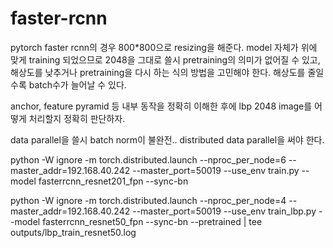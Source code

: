 # faster-rcnn

pytorch faster rcnn의 경우 800*800으로 resizing을 해준다. 
model 자체가 위에 맞게 training 되었으므로 2048을 그대로 쓸시 pretraining의 의미가 없어질 수 있고,
해상도를 낮추거나 pretraining을 다시 하는 식의 방법을 고민해야 한다.
해상도를 줄일 수록 batch수가 늘어날 수 있다.

anchor, feature pyramid 등 내부 동작을 정확히 이해한 후에
lbp 2048 image를 어떻게 처리할지 정확히 판단하자.

data parallel을 쓸시 batch norm이 불완전..
distributed data parallel을 써야 한다.


python -W ignore -m torch.distributed.launch --nproc_per_node=6 --master_addr=192.168.40.242 --master_port=50019 --use_env train.py --model fasterrcnn_resnet201_fpn --sync-bn

python -W ignore -m torch.distributed.launch --nproc_per_node=4 --master_addr=192.168.40.242 --master_port=50019 --use_env train_lbp.py --model fasterrcnn_resnet50_fpn --sync-bn --pretrained | tee outputs/lbp_train_resnet50.log
